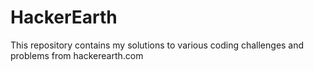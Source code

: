 # HackerEarth
This repository contains my solutions to various coding challenges and problems from hackerearth.com
